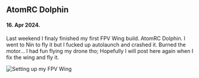 ## AtomRC Dolphin

#### 16. Apr 2024.

Last weekend I finaly finished my first FPV Wing build. AtomRC Dolphin. I went to Nin to fly it but I fucked up autolaunch and crashed it. Burned the motor... I had fun flying my drone tho; Hopefully I will post here again when I fix the wing and fly it.

![Setting up my FPV Wing](assets/images/diary/fpv-wing.webp)
